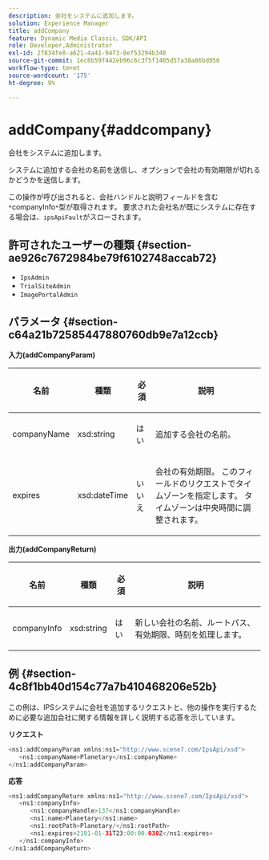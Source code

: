 ```yaml
---
description: 会社をシステムに追加します。
solution: Experience Manager
title: addCompany
feature: Dynamic Media Classic、SDK/API
role: Developer,Administrator
exl-id: 2f834fe8-a621-4a41-9473-8ef53294b348
source-git-commit: 1ec8b59f442eb96c6c3f5f1405d57a38a86bd056
workflow-type: tm+mt
source-wordcount: '175'
ht-degree: 9%

---
```


# addCompany{#addcompany}

会社をシステムに追加します。

システムに追加する会社の名前を送信し、オプションで会社の有効期限が切れるかどうかを送信します。

この操作が呼び出されると、会社ハンドルと説明フィールドを含む`*`companyInfo`*`型が取得されます。 要求された会社名が既にシステムに存在する場合は、`ipsApiFault`がスローされます。

## 許可されたユーザーの種類 {#section-ae926c7672984be79f6102748accab72}

* `IpsAdmin`
* `TrialSiteAdmin`
* `ImagePortalAdmin`

## パラメータ {#section-c64a21b72585447880760db9e7a12ccb}

**入力(addCompanyParam)**

<table id="table_AA915BAD2E8E4A1B9719725994309CE8"> 
 <thead> 
  <tr> 
   <th colname="col1" class="entry"> <p>名前 </p> </th> 
   <th colname="col2" class="entry"> <p>種類 </p> </th> 
   <th colname="col3" class="entry"> <p>必須 </p> </th> 
   <th colname="col4" class="entry"> <p>説明 </p> </th> 
  </tr> 
 </thead>
 <tbody> 
  <tr> 
   <td colname="col1"> <p><span class="codeph"> <span class="varname"> companyName</span> </span> </p> </td> 
   <td colname="col2"> <p><span class="codeph"> xsd:string</span> </p> </td> 
   <td colname="col3"> <p>はい </p> </td> 
   <td colname="col4"> <p>追加する会社の名前。 </p> </td> 
  </tr> 
  <tr> 
   <td colname="col1"> <p><span class="codeph"> <span class="varname"> expires</span> </span> </p> </td> 
   <td colname="col2"> <p><span class="codeph"> xsd:dateTime</span> </p> </td> 
   <td colname="col3"> <p>いいえ </p> </td> 
   <td colname="col4"> <p>会社の有効期限。 このフィールドのリクエストでタイムゾーンを指定します。 タイムゾーンは中央時間に調整されます。 </p> </td> 
  </tr> 
 </tbody> 
</table>

**出力(addCompanyReturn)**

<table id="table_89EBAC0E0FB34793BD843837BB02B518"> 
 <thead> 
  <tr> 
   <th colname="col1" class="entry"> <p>名前 </p> </th> 
   <th colname="col2" class="entry"> <p>種類 </p> </th> 
   <th colname="col3" class="entry"> <p>必須 </p> </th> 
   <th colname="col4" class="entry"> <p>説明 </p> </th> 
  </tr> 
 </thead>
 <tbody> 
  <tr> 
   <td colname="col1"> <p><span class="codeph"> <span class="varname"> companyInfo</span> </span> </p> </td> 
   <td colname="col2"> <p><span class="codeph"> xsd:string</span> </p> </td> 
   <td colname="col3"> <p>はい </p> </td> 
   <td colname="col4"> <p>新しい会社の名前、ルートパス、有効期限、時刻を処理します。 </p> </td> 
  </tr> 
 </tbody> 
</table>

## 例 {#section-4c8f1bb40d154c77a7b410468206e52b}

この例は、IPSシステムに会社を追加するリクエストと、他の操作を実行するために必要な追加会社に関する情報を詳しく説明する応答を示しています。

**リクエスト**

```java
<ns1:addCompanyParam xmlns:ns1="http://www.scene7.com/IpsApi/xsd">
   <ns1:companyName>Planetary</ns1:companyName>
</ns1:addCompanyParam>
```

**応答**

```java
<ns1:addCompanyReturn xmlns:ns1="http://www.scene7.com/IpsApi/xsd">
   <ns1:companyInfo>
      <ns1:companyHandle>137</ns1:companyHandle>
      <ns1:name>Planetary</ns1:name>
      <ns1:rootPath>Planetary/</ns1:rootPath>
      <ns1:expires>2101-01-31T23:00:00.030Z</ns1:expires>
   </ns1:companyInfo>
</ns1:addCompanyReturn>
```
